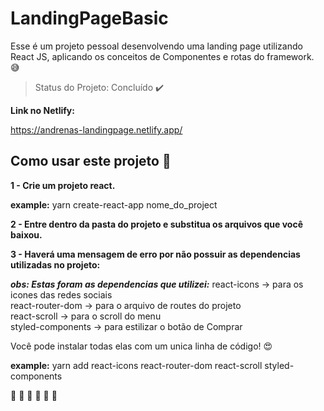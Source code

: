 # LandingPageBasic
Esse é um projeto pessoal desenvolvendo uma landing page utilizando React JS, aplicando os conceitos de Componentes e rotas do framework. :sweat_smile:

> Status do Projeto: Concluído :heavy_check_mark:

**Link no Netlify:** 

https://andrenas-landingpage.netlify.app/

## Como usar este projeto :punch:

**1 - Crie um projeto react.**

**example:** yarn create-react-app nome_do_project

**2 - Entre dentro da pasta do projeto e substitua os arquivos que você baixou.**

**3 - Haverá uma mensagem de erro por não possuir as dependencias utilizadas no projeto:**

***obs: Estas foram as dependencias que utilizei:***
  react-icons -> para os icones das redes sociais<br>
  react-router-dom -> para o arquivo de routes do projeto<br>
  react-scroll -> para o scroll do menu<br>
  styled-components -> para estilizar o botão de Comprar<br>

Você pode instalar todas elas com um unica linha de código! :heart_eyes:<br>

**example:** yarn add react-icons react-router-dom react-scroll styled-components

:rocket: :rocket: :rocket: :rocket: :rocket: :rocket:


